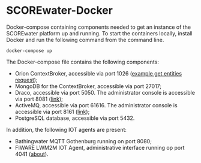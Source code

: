 # SCOREwater-Docker

Docker-compose containing components needed to get an instance of the SCOREwater platform up and running. To start the containers locally, install Docker and run the following command from the command line. 

```
docker-compose up
```

The Docker-compose file contains the following components:

* Orion ContextBroker, accessible via port 1026 ([example get entities request](http://host.docker.internal:1026/v2/entities));
* MongoDB for the ContextBroker, accessible via port 27017;
* Draco, accessible via port 5050. The administrator console is accessible via port 8081 ([link](http://host.docker.internal:8081/nifi/));
* ActiveMQ, accessible via port 61616. The administrator console is accessible via port 8161 ([link](http://host.docker.internal:8161));
* PostgreSQL database, accessible via port 5432.

In addition, the following IOT agents are present:

* Bathingwater MQTT Gothenburg running on port 8080; 
* FIWARE LWM2M IOT Agent, administrative interface running op port 4041 ([about](http://host.docker.internal:4041/iot/about)).
